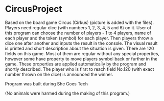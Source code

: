 # CircusProject
Based on the board game Circus (Cirkus) (picture is added with the files). Players need regular dice (with numbers 1, 2, 3, 4, 5 and 6) on it.
User of this program can choose the number of players - 1 to 4 players, name of each player and the token (symbol) for each player. 
Then players throw a dice one after another and inputs the result in the console. The visual result is printed and short description about the situation is given.
There are 120 fields on this game. Most of them are regular without any special properties, however some have property to move players symbol back or further in the game.
These properties are applied automatically by the program and shortly described.
The player who is first to reach field No.120 (with exact number thrown on the dice) is announced the winner.

Program was built during She Goes Tech

(No animals were harmed during the making of this program.)
